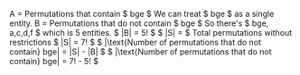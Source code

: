 A = Permutations that contain $ bge $
We can treat $ bge $ as a single entity.
B = Permutations that do not contain $ bge $
So there's $ bge, a,c,d,f $ which is 5 entities.
$ |B| = 5! $
$ |S| = $ Total permutations without restrictions
$ |S| = 7! $
$ |\text{Number of permutations that do not contain} bge| = |S| - |B| $
$ |\text{Number of permutations that do not contain} bge| = 7! - 5! $
